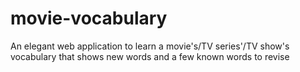# movie-vocabulary
An elegant web application to learn a movie's/TV series'/TV show's vocabulary that shows new words and a few known words to revise

